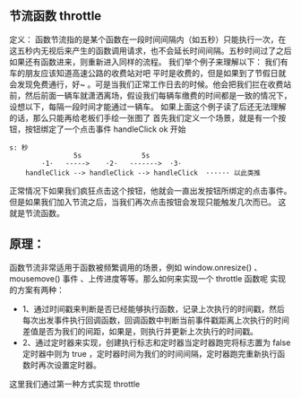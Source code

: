 ## 节流函数 throttle
定义：
函数节流指的是某个函数在一段时间间隔内（如五秒）只能执行一次，在这五秒内无视后来产生的函数调用请求，也不会延长时间间隔。五秒时间过了之后如果还有函数进来，则重新进入同样的流程。
我们举个例子来理解以下：
我们有车的朋友应该知道高速公路的收费站对吧 平时是收费的，但是如果到了节假日就会发现免费通行，好~ 。可是当我们正常工作日去的时候。他会把我们拦在收费站前，然后前面一辆车就潇洒离场，假设我们每辆车缴费的时间都是一致的情况下，设想以下，每隔一段时间才能通过一辆车。
如果上面这个例子读了后还无法理解的话，那么只能再给老板们手绘一张图了
首先我们定义一个场景，就是有一个按钮，按钮绑定了一个点击事件 handleClick ok  开始
```
s: 秒
                5s               5s
        ·1·   ----->    ·2·   ------->  ·3·
    handleClick --> handleClick --> handleClick  ······ 以此类推
```
正常情况下如果我们疯狂点击这个按钮，他就会一直出发按钮所绑定的点击事件。但是如果我们加入节流之后，当我们再次点击按钮会发现只能触发几次而已。  这就是节流函数。


## 原理：
函数节流非常适用于函数被频繁调用的场景，例如 window.onresize() 、 mousemove() 事件 、上传进度等等。那么如何来实现一个 throttle 函数呢
实现的方案有两种：
+ 1、通过时间戳来判断是否已经能够执行函数，记录上次执行的时间戳，然后每次出发事件执行回调函数，回调函数中判断当前事件戳距离上次执行的时间差值是否为我们的间距，如果是，则执行并更新上次执行的时间戳。
+ 2、通过定时器来实现，创建执行标志和定时器当定时器跑完将标志置为 false 定时器中则为 true ，定时器时间为我们的时间间隔，定时器跑完重新执行函数时再次设置定时器。

这里我们通过第一种方式实现 throttle 
```

```






























